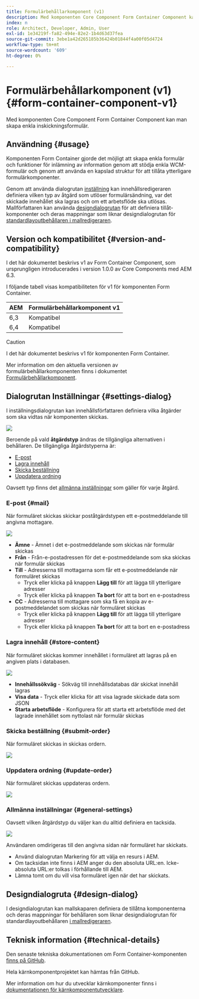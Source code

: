 ```yaml
---
title: Formulärbehållarkomponent (v1)
description: Med komponenten Core Component Form Container Component kan man skapa enkla inskickningsformulär.
index: n
role: Architect, Developer, Admin, User
exl-id: 1e34219f-fa82-494e-82e2-1b4d63d37fea
source-git-commit: 3ebe1a42d265185b36424b01844f4a00f05d4724
workflow-type: tm+mt
source-wordcount: '609'
ht-degree: 0%

---
```


# Formulärbehållarkomponent (v1) {#form-container-component-v1}

Med komponenten Core Component Form Container Component kan man skapa enkla inskickningsformulär.

## Användning {#usage}

Komponenten Form Container gjorde det möjligt att skapa enkla formulär och funktioner för inlämning av information genom att stödja enkla WCM-formulär och genom att använda en kapslad struktur för att tillåta ytterligare formulärkomponenter.

Genom att använda dialogrutan [inställning](#settings-dialog) kan innehållsredigeraren definiera vilken typ av åtgärd som utlöser formulärsändning, var det skickade innehållet ska lagras och om ett arbetsflöde ska utlösas. Mallförfattaren kan använda [designdialogrutan](#design-dialog) för att definiera tillåt-komponenter och deras mappningar som liknar designdialogrutan för [standardlayoutbehållaren i mallredigeraren](https://helpx.adobe.com/se/experience-manager/6-4/sites/authoring/using/templates.html).

## Version och kompatibilitet {#version-and-compatibility}

I det här dokumentet beskrivs v1 av Form Container Component, som ursprungligen introducerades i version 1.0.0 av Core Components med AEM 6.3.

I följande tabell visas kompatibiliteten för v1 för komponenten Form Container.

| AEM | Formulärbehållarkomponent v1 |
|--- |--- |
| 6,3 | Kompatibel |
| 6,4 | Kompatibel |

>[!CAUTION]
>
>I det här dokumentet beskrivs v1 för komponenten Form Container.
>
>Mer information om den aktuella versionen av formulärbehållarkomponenten finns i dokumentet [Formulärbehållarkomponent](/help/components/forms/form-container.md).

## Dialogrutan Inställningar {#settings-dialog}

I inställningsdialogrutan kan innehållsförfattaren definiera vilka åtgärder som ska vidtas när komponenten skickas.

![](/help/assets/chlimage_1.png)

Beroende på vald **åtgärdstyp** ändras de tillgängliga alternativen i behållaren. De tillgängliga åtgärdstyperna är:

* [E-post](#mail)
* [Lagra innehåll](#store-content)
* [Skicka beställning](#submit-order)
* [Uppdatera ordning](#update-order)

Oavsett typ finns det [allmänna inställningar](#general-settings) som gäller för varje åtgärd.

### E-post {#mail}

När formuläret skickas skickar poståtgärdstypen ett e-postmeddelande till angivna mottagare.

![](/help/assets/chlimage_1-1.png)

* **Ämne** - Ämnet i det e-postmeddelande som skickas när formulär skickas
* **Från** - Från-e-postadressen för det e-postmeddelande som ska skickas när formulär skickas
* **Till** - Adresserna till mottagarna som får ett e-postmeddelande när formuläret skickas
   * Tryck eller klicka på knappen **Lägg till** för att lägga till ytterligare adresser
   * Tryck eller klicka på knappen **Ta bort** för att ta bort en e-postadress
* **CC** - Adresserna till mottagare som ska få en kopia av e-postmeddelandet som skickas när formuläret skickas
   * Tryck eller klicka på knappen **Lägg till** för att lägga till ytterligare adresser
   * Tryck eller klicka på knappen **Ta bort** för att ta bort en e-postadress

### Lagra innehåll {#store-content}

När formuläret skickas kommer innehållet i formuläret att lagras på en angiven plats i databasen.

![](/help/assets/chlimage_1-2.png)

* **Innehållssökväg** - Sökväg till innehållsdatabas där skickat innehåll lagras
* **Visa data** - Tryck eller klicka för att visa lagrade skickade data som JSON
* **Starta arbetsflöde** - Konfigurera för att starta ett arbetsflöde med det lagrade innehållet som nyttolast när formulär skickas

### Skicka beställning {#submit-order}

När formuläret skickas in skickas ordern.

![](/help/assets/chlimage_1-3.png)

### Uppdatera ordning {#update-order}

När formuläret skickas uppdateras ordern.

![](/help/assets/chlimage_1-4.png)

### Allmänna inställningar {#general-settings}

Oavsett vilken åtgärdstyp du väljer kan du alltid definiera en tacksida.

![](/help/assets/chlimage_1-5.png)

Användaren omdirigeras till den angivna sidan när formuläret har skickats.

* Använd dialogrutan Markering för att välja en resurs i AEM.
* Om tacksidan inte finns i AEM anger du den absoluta URL:en. Icke-absoluta URL:er tolkas i förhållande till AEM.
* Lämna tomt om du vill visa formuläret igen när det har skickats.

## Designdialogruta {#design-dialog}

I designdialogrutan kan mallskaparen definiera de tillåtna komponenterna och deras mappningar för behållaren som liknar designdialogrutan för standardlayoutbehållaren [i mallredigeraren](https://helpx.adobe.com/se/experience-manager/6-4/sites/authoring/using/templates.html#main-pars_title_1754153843).

## Teknisk information {#technical-details}

Den senaste tekniska dokumentationen om Form Container-komponenten [finns på GitHub](https://github.com/adobe/aem-core-wcm-components/tree/master/content/src/content/jcr_root/apps/core/wcm/components/form/container/v1/container).

Hela kärnkomponentprojektet kan hämtas från GitHub.

Mer information om hur du utvecklar kärnkomponenter finns i [dokumentationen för kärnkomponentutvecklare](/help/developing/overview.md).
